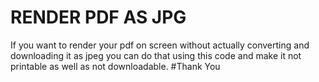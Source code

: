 # RENDER PDF AS JPG 
If you want to render your pdf on screen without actually converting and downloading it as jpeg you can do that using this code and make it not printable as well as not downloadable.
#Thank You

